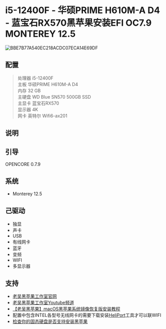 # i5-12400F - 华硕PRIME H610M-A D4 - 蓝宝石RX570黑苹果安装EFI OC7.9 MONTEREY 12.5
![BBE7B77A540EC218ACDC07ECA14E69DF](https://user-images.githubusercontent.com/10291247/188373156-26d27c15-8f65-4c4a-beee-794ee71c77e5.jpg)

## 配置
> 处理器 i5-12400F<br>
主板 华硕PRIME H610M-A D4<br>
内存 32 GB <br>
主硬盘 WD Blue SN570 500GB SSD<br>
主显卡 蓝宝石RX570<br>
显示器 4K<br>
网卡 英特尔 Wifi6-ax201<br>

## 说明


## 引导
OPENCORE 0.7.9

## 系统
- Monterey 12.5

## 己驱动
- 独显
- 声卡
- USB
- 有线网卡
- 蓝牙
- 变频
- WIFI
- 多显示器

## 支持
- [老吴黑苹果工作室官网](https://hpglw.com/)
- [老吴黑苹果工作室Youtube频道](https://www.youtube.com/channel/UCUu7plyTQce1AD3zqItwiuw)
- [【老吴黑苹果】macOS黑苹果系统镜像恢复版安装教程](https://hpglw.com/eeb1bf86.html)
- 配置中包含INTEL各型号无线网卡的需要下载安装[HeliPort](https://github.com/OpenIntelWireless/HeliPort)工具才可以联WIFI
- [检查你的固态硬盘是否支持安装黑苹果](https://hpglw.com/cdc6109c.html)

